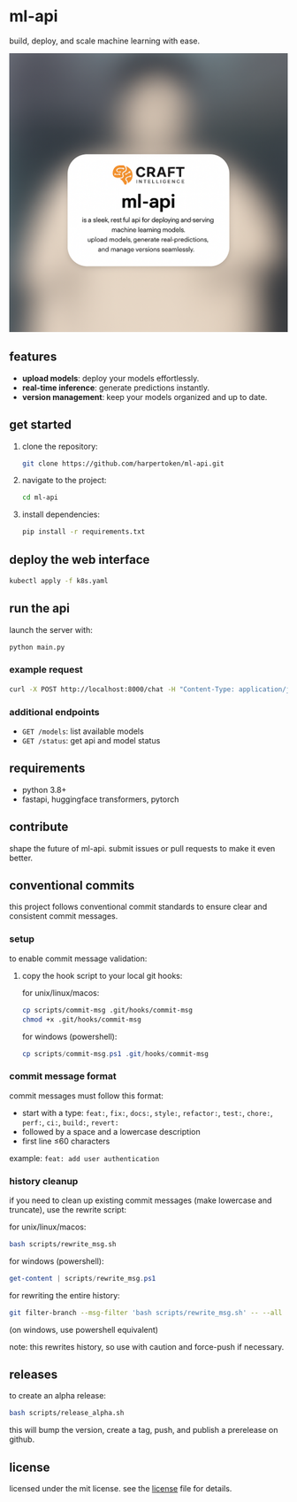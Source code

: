 # ml-api  
build, deploy, and scale machine learning with ease.

![ML API](images/ml-api.png)

## features  
- **upload models**: deploy your models effortlessly.  
- **real-time inference**: generate predictions instantly.  
- **version management**: keep your models organized and up to date.  

## get started  
1. clone the repository:  
   ```bash  
   git clone https://github.com/harpertoken/ml-api.git  
   ```

2. navigate to the project:

   ```bash
   cd ml-api  
   ```
3. install dependencies:

   ```bash
   pip install -r requirements.txt  
   ```

## deploy the web interface

```bash
kubectl apply -f k8s.yaml
```

## run the api

launch the server with:

```bash
python main.py  
```

### example request

```bash
curl -X POST http://localhost:8000/chat -H "Content-Type: application/json" -d '{"prompt": "Hello, world!"}'
```

### additional endpoints

- `GET /models`: list available models
- `GET /status`: get api and model status

## requirements

* python 3.8+
* fastapi, huggingface transformers, pytorch

## contribute

shape the future of ml-api. submit issues or pull requests to make it even better.

## conventional commits

this project follows conventional commit standards to ensure clear and consistent commit messages.

### setup

to enable commit message validation:

1. copy the hook script to your local git hooks:

   for unix/linux/macos:
   ```bash
   cp scripts/commit-msg .git/hooks/commit-msg
   chmod +x .git/hooks/commit-msg
   ```

   for windows (powershell):
   ```powershell
   cp scripts/commit-msg.ps1 .git/hooks/commit-msg
   ```

### commit message format

commit messages must follow this format:

* start with a type: `feat:`, `fix:`, `docs:`, `style:`, `refactor:`, `test:`, `chore:`, `perf:`, `ci:`, `build:`, `revert:`
* followed by a space and a lowercase description
* first line ≤60 characters

example: `feat: add user authentication`

### history cleanup

if you need to clean up existing commit messages (make lowercase and truncate), use the rewrite script:

for unix/linux/macos:
```bash
bash scripts/rewrite_msg.sh
```

for windows (powershell):
```powershell
get-content | scripts/rewrite_msg.ps1
```

for rewriting the entire history:

```bash
git filter-branch --msg-filter 'bash scripts/rewrite_msg.sh' -- --all
```

(on windows, use powershell equivalent)

note: this rewrites history, so use with caution and force-push if necessary.

## releases

to create an alpha release:

```bash
bash scripts/release_alpha.sh
```

this will bump the version, create a tag, push, and publish a prerelease on github.

## license

licensed under the mit license. see the [license](license) file for details.

